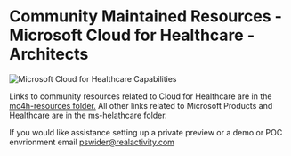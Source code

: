 # Community Maintained Resources - Microsoft Cloud for Healthcare - Architects

![Microsoft Cloud for Healthcare Capabilities](https://github.com/pswider/mc4h/blob/main/mc4h-resources/2022-10-30_5-12-15.jpg)

Links to community resources related to Cloud for Healthcare are in the [mc4h-resources folder.](https://github.com/pswider/Microsoft-Cloud-for-Healthcare-Architect-Resources/blob/main/mc4h-resources/IC-001-lab-and-course-notes.md)
All other links related to Microsoft Products and Healthcare are in the ms-helathcare folder.

If you would like assistance setting up a private preview or a demo or POC envrionment email pswider@realactivity.com
